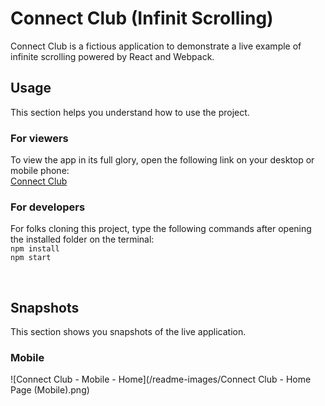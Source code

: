 # Connect Club (Infinit Scrolling)

Connect Club is a fictious application to demonstrate a live example of infinite scrolling powered by React and Webpack.


## Usage
This section helps you understand how to use the project.

### For viewers
To view the app in its full glory, open the following link on your desktop or mobile phone:
<br />
[Connect Club](https://infinite-scrolling---cc.web.app/login)


### For developers
For folks cloning this project, type the following commands after opening the installed folder on the terminal:
<br />
`npm install`
<br />
`npm start`


<br />

## Snapshots

This section shows you snapshots of the live application.

### Mobile
![Connect Club - Mobile - Home](/readme-images/Connect Club - Home Page (Mobile).png)
